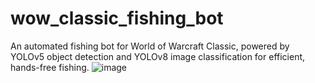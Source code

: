 # wow_classic_fishing_bot
An automated fishing bot for World of Warcraft Classic, powered by YOLOv5 object detection and YOLOv8 image classification for efficient, hands-free fishing.
![image](https://github.com/user-attachments/assets/681e9e74-eb87-4bd4-b87f-0b6be430a874)
